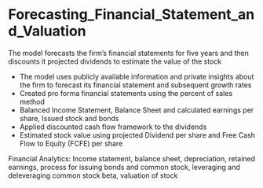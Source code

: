 # Forecasting_Financial_Statement_and_Valuation
The model forecasts the firm’s financial statements for five years and then discounts it projected dividends to estimate the value of the stock
* The model uses publicly available information and private insights about the firm to forecast its financial statement and subsequent growth rates
* Created 	pro forma financial statements using the percent of sales method 
* Balanced Income Statement, Balance Sheet and calculated earnings per share, Issued stock and bonds
* Applied discounted cash flow framework to the dividends 
* Estimated stock value using projected Dividend per share and Free Cash Flow to Equity (FCFE) per share 

Financial Analytics: Income statement, balance sheet, depreciation, retained earnings, process for issuing bonds and common stock, leveraging and deleveraging common stock beta, valuation of stock
